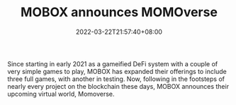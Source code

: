 ﻿---
title: "MOBOX announces MOMOverse"
date: 2022-03-22T21:57:40+08:00
lastmod: 2022-03-22T16:45:40+08:00
draft: false
authors: ["Fairy"]
description: "Since starting in early 2021 as a gameified DeFi system with a couple of very simple games to play, MOBOX has expanded their offerings to include three full games, with another in testing. Now, following in the footsteps of nearly every project on the blockchain these days, MOBOX announces their upcoming virtual world, Momoverse."
featuredImage: "mobox-announces-momoverse.jpg"
tags: ["Strategy Games","Play to Earn"]
categories: ["news"]
news: ["Strategy Games"]
weight: 
lightgallery: true
pinned: false
recommend: false
recommend1: false
---

Since starting in early 2021 as a gameified DeFi system with a couple of very simple games to play, MOBOX has expanded their offerings to include three full games, with another in testing. Now, following in the footsteps of nearly every project on the blockchain these days, MOBOX announces their upcoming virtual world, Momoverse.

<!--more-->

